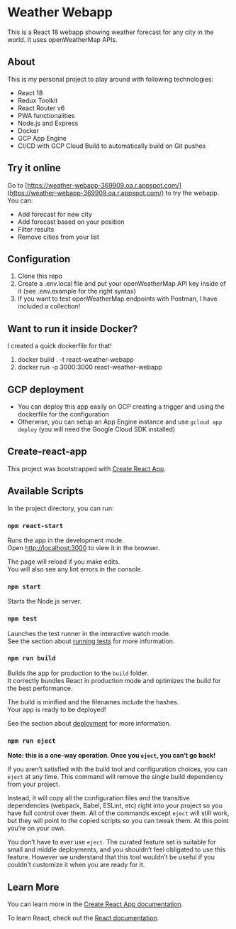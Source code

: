 # Weather Webapp

This is a React 18 webapp showing weather forecast for any city in the world. It uses openWeatherMap APIs.

## About

This is my personal project to play around with following technologies:
 - React 18
 - Redux Toolkit
 - React Router v6
 - PWA functionalities
 - Node.js and Express
 - Docker
 - GCP App Engine
 - CI/CD with GCP Cloud Build to automatically build on Git pushes

## Try it online

Go to [https://weather-webapp-369909.oa.r.appspot.com/](https://weather-webapp-369909.oa.r.appspot.com/) to try the webapp. You can:
  - Add forecast for new city
  - Add forecast based on your position
  - Filter results
  - Remove cities from your list

## Configuration

1. Clone this repo
2. Create a .env.local file and put your openWeatherMap API key inside of it (see .env.example for the right syntax)
3. If you want to test openWeatherMap endpoints with Postman, I have included a collection!

## Want to run it inside Docker?

I created a quick dockerfile for that!

1. docker build . -t react-weather-webapp
2. docker run -p 3000:3000 react-weather-webapp

## GCP deployment
- You can deploy this app easily on GCP creating a trigger and using the dockerfile for the configuration
- Otherwise, you can setup an App Engine instance and use `gcloud app deploy` (you will need the Google Cloud SDK installed)

## Create-react-app

This project was bootstrapped with [Create React App](https://github.com/facebook/create-react-app).

## Available Scripts

In the project directory, you can run:

### `npm react-start`

Runs the app in the development mode.\
Open [http://localhost:3000](http://localhost:3000) to view it in the browser.

The page will reload if you make edits.\
You will also see any lint errors in the console.

### `npm start`

Starts the Node.js server.

### `npm test`

Launches the test runner in the interactive watch mode.\
See the section about [running tests](https://facebook.github.io/create-react-app/docs/running-tests) for more information.

### `npm run build`

Builds the app for production to the `build` folder.\
It correctly bundles React in production mode and optimizes the build for the best performance.

The build is minified and the filenames include the hashes.\
Your app is ready to be deployed!

See the section about [deployment](https://facebook.github.io/create-react-app/docs/deployment) for more information.

### `npm run eject`

**Note: this is a one-way operation. Once you `eject`, you can’t go back!**

If you aren’t satisfied with the build tool and configuration choices, you can `eject` at any time. This command will remove the single build dependency from your project.

Instead, it will copy all the configuration files and the transitive dependencies (webpack, Babel, ESLint, etc) right into your project so you have full control over them. All of the commands except `eject` will still work, but they will point to the copied scripts so you can tweak them. At this point you’re on your own.

You don’t have to ever use `eject`. The curated feature set is suitable for small and middle deployments, and you shouldn’t feel obligated to use this feature. However we understand that this tool wouldn’t be useful if you couldn’t customize it when you are ready for it.

## Learn More

You can learn more in the [Create React App documentation](https://facebook.github.io/create-react-app/docs/getting-started).

To learn React, check out the [React documentation](https://reactjs.org/).
